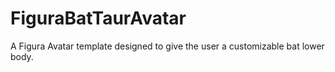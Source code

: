 # FiguraBatTaurAvatar
 A Figura Avatar template designed to give the user a customizable bat lower body.
